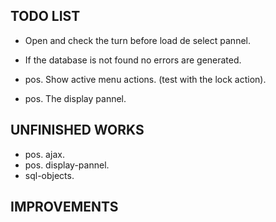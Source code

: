 TODO LIST
---------

- Open and check the turn before load de select pannel.
- If the database is not found no errors are generated.

- pos. Show active menu actions. (test with the lock action).
- pos. The display pannel. 

UNFINISHED WORKS
----------------

- pos. ajax.
- pos. display-pannel.
- sql-objects. 

IMPROVEMENTS
------------


